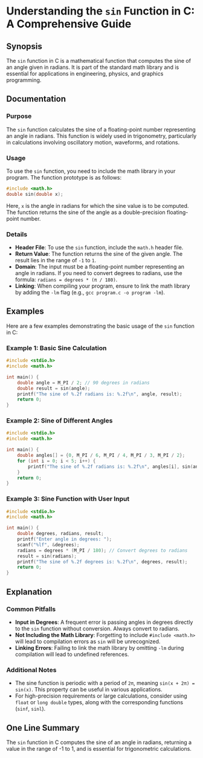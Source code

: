 <!--
Meta Description: # Understanding the `sin` Function in C: A Comprehensive Guide ## Synopsis The `sin` function in C is a mathematical function that computes the sine o...
Meta Keywords: sin, function, radians, sine, degrees
-->

# Understanding the `sin` Function in C: A Comprehensive Guide

## Synopsis
The `sin` function in C is a mathematical function that computes the sine of an angle given in radians. It is part of the standard math library and is essential for applications in engineering, physics, and graphics programming.

## Documentation
### Purpose
The `sin` function calculates the sine of a floating-point number representing an angle in radians. This function is widely used in trigonometry, particularly in calculations involving oscillatory motion, waveforms, and rotations.

### Usage
To use the `sin` function, you need to include the math library in your program. The function prototype is as follows:

```c
#include <math.h>
double sin(double x);
```

Here, `x` is the angle in radians for which the sine value is to be computed. The function returns the sine of the angle as a double-precision floating-point number.

### Details
- **Header File**: To use the `sin` function, include the `math.h` header file.
- **Return Value**: The function returns the sine of the given angle. The result lies in the range of `-1` to `1`.
- **Domain**: The input must be a floating-point number representing an angle in radians. If you need to convert degrees to radians, use the formula: `radians = degrees * (π / 180)`.
- **Linking**: When compiling your program, ensure to link the math library by adding the `-lm` flag (e.g., `gcc program.c -o program -lm`).

## Examples
Here are a few examples demonstrating the basic usage of the `sin` function in C:

### Example 1: Basic Sine Calculation
```c
#include <stdio.h>
#include <math.h>

int main() {
    double angle = M_PI / 2; // 90 degrees in radians
    double result = sin(angle);
    printf("The sine of %.2f radians is: %.2f\n", angle, result);
    return 0;
}
```

### Example 2: Sine of Different Angles
```c
#include <stdio.h>
#include <math.h>

int main() {
    double angles[] = {0, M_PI / 6, M_PI / 4, M_PI / 3, M_PI / 2};
    for (int i = 0; i < 5; i++) {
        printf("The sine of %.2f radians is: %.2f\n", angles[i], sin(angles[i]));
    }
    return 0;
}
```

### Example 3: Sine Function with User Input
```c
#include <stdio.h>
#include <math.h>

int main() {
    double degrees, radians, result;
    printf("Enter angle in degrees: ");
    scanf("%lf", &degrees);
    radians = degrees * (M_PI / 180); // Convert degrees to radians
    result = sin(radians);
    printf("The sine of %.2f degrees is: %.2f\n", degrees, result);
    return 0;
}
```

## Explanation
### Common Pitfalls
- **Input in Degrees**: A frequent error is passing angles in degrees directly to the `sin` function without conversion. Always convert to radians.
- **Not Including the Math Library**: Forgetting to include `#include <math.h>` will lead to compilation errors as `sin` will be unrecognized.
- **Linking Errors**: Failing to link the math library by omitting `-lm` during compilation will lead to undefined references.

### Additional Notes
- The sine function is periodic with a period of `2π`, meaning `sin(x + 2π) = sin(x)`. This property can be useful in various applications.
- For high-precision requirements or large calculations, consider using `float` or `long double` types, along with the corresponding functions (`sinf`, `sinl`).

## One Line Summary
The `sin` function in C computes the sine of an angle in radians, returning a value in the range of -1 to 1, and is essential for trigonometric calculations.